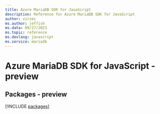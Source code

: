 ```yaml
---
title: Azure MariaDB SDK for JavaScript
description: Reference for Azure MariaDB SDK for JavaScript
author: xirzec
ms.author: jeffish
ms.data: 09/27/2023
ms.topic: reference
ms.devlang: javascript
ms.service: mariadb
---
```

# Azure MariaDB SDK for JavaScript - preview
## Packages - preview
[!INCLUDE [packages](mariadb-index.md)]